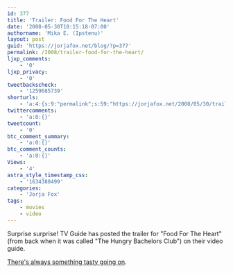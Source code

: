 ```yaml
---
id: 377
title: 'Trailer: Food For The Heart'
date: '2008-05-30T10:15:18-07:00'
authorname: 'Mika E. (Ipstenu)'
layout: post
guid: 'https://jorjafox.net/blog/?p=377'
permalink: /2008/trailer-food-for-the-heart/
ljxp_comments:
    - '0'
ljxp_privacy:
    - '0'
tweetbackscheck:
    - '1259685739'
shorturls:
    - 'a:4:{s:9:"permalink";s:59:"https://jorjafox.net/2008/05/30/trailer-food-for-the-heart/";s:7:"tinyurl";s:25:"http://tinyurl.com/m3gpxf";s:4:"isgd";s:18:"http://is.gd/539ni";s:5:"bitly";s:20:"http://bit.ly/8tiQpn";}'
twittercomments:
    - 'a:0:{}'
tweetcount:
    - '0'
btc_comment_summary:
    - 'a:0:{}'
btc_comment_counts:
    - 'a:0:{}'
Views:
    - '4'
astra_style_timestamp_css:
    - '1634380499'
categories:
    - 'Jorja Fox'
tags:
    - movies
    - video
---
```


Surprise surprise!  TV Guide has posted the trailer for "Food For The Heart" (from back when it was called "The Hungry Bachelors Club") on their video guide.

<a href="http://video.tvguide.com/ID/812691">There's always something tasty going on</a>.
